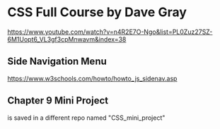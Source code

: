# CSS Full Course by Dave Gray  
https://www.youtube.com/watch?v=n4R2E7O-Ngo&list=PL0Zuz27SZ-6M1Uopt6_VL3gf3cpMnwavm&index=38  

## Side Navigation Menu  
https://www.w3schools.com/howto/howto_js_sidenav.asp  

## Chapter 9 Mini Project   
is saved in a different repo named "CSS_mini_project"